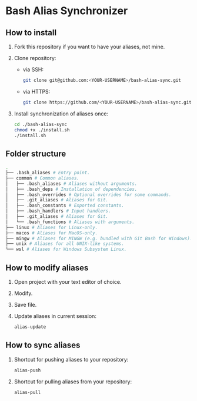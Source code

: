 # Bash Alias Synchronizer

## How to install

1. Fork this repository if you want to have your aliases, not mine.
2. Clone repository:
   - via SSH:

     ```bash
     git clone git@github.com:<YOUR-USERNAME>/bash-alias-sync.git
     ```

   - via HTTPS:

     ```bash
     git clone https://github.com/<YOUR-USERNAME>/bash-alias-sync.git
     ```

3. Install synchronization of aliases once:

   ```bash
   cd ./bash-alias-sync
   chmod +x ./install.sh
   ./install.sh
   ```

## Folder structure

```bash
.
├── .bash_aliases # Entry point.
├── common # Common aliases.
│   ├── .bash_aliases # Aliases without arguments.
│   ├── .bash_deps # Installation of dependencies.
│   ├── .bash_overrides # Optional overrides for some commands.
│   ├── .git_aliases # Aliases for Git.
│   ├── .bash_constants # Exported constants.
│   ├── .bash_handlers # Input handlers.
│   ├── .git_aliases # Aliases for Git.
│   └── .bash_functions # Aliases with arguments.
├── linux # Aliases for Linux-only.
├── macos # Aliases for MacOS-only.
├── mingw # Aliases for MINGW (e.g. bundled with Git Bash for Windows).
├── unix # Aliases for all UNIX-like systems.
└── wsl # Aliases for Windows Subsystem Linux.
```

## How to modify aliases

1. Open project with your text editor of choice.
2. Modify.
3. Save file.
4. Update aliases in current session:

   ```bash
   alias-update
   ```

## How to sync aliases

1. Shortcut for pushing aliases to your repository:

   ```bash
   alias-push
   ```

2. Shortcut for pulling aliases from your repository:

   ```bash
   alias-pull
   ```
